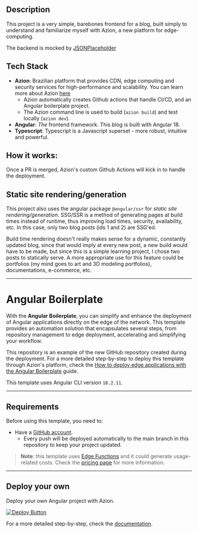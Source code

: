 ## Description

This project is a very simple, barebones frontend for a blog, built simply to understand and familiarize myself with Azion, a new platform for edge-computing.

The backend is mocked by [JSONPlaceholder](https://jsonplaceholder.typicode.com/)

## Tech Stack

- **Azion**: Brazilian platform that provides CDN, edge computing and security services for high-performance and scalability. You can learn more about Azion [here](https://www.azion.com/en/)
  - Azion automatically creates Github actions that handle CI/CD, and an Angular boilerplate project.
  - The Azion command line is used to build (`azion build`) and test locally (`azion dev`).
- **Angular**: _The_ frontend framework. This blog is built with Angular 18.
- **Typescript**: Typescript is a Javascript superset - more robust, intuitive and powerful.

## How it works:

Once a PR is merged, Azion's custom Github Actions will kick in to handle the deployment.

## Static site rendering/generation

This project also uses the angular package `@angular/ssr` for _static site rendering/generation_. SSG/SSR is a method of generating pages at build times instead of runtime, thus improving load times, security, availability, etc. In this case, only two blog posts (ids 1 and 2) are SSG'ed.

Build time rendering doesn't really makes sense for a dynamic, constantly updated blog, since that would imply at every new post, a new build would have to be made, but since this is a simple learning project, I chose two posts to statically serve. A more appropriate use for this feature could be portfolios (my mind goes to art and 3D modeling portfolios), documentations, e-commerce, etc.

---

# Angular Boilerplate

With the **Angular Boilerplate**, you can simplify and enhance the deployment of Angular applications directly on the edge of the network. This template provides an automation solution that encapsulates several steps, from repository management to edge deployment, accelerating and simplifying your workflow.

This repository is an example of the new GitHub repository created during the deployment. For a more detailed step-by-step to deploy this template through Azion's platform, check the [How to deploy edge applications with the Angular Boilerplate](https://www.azion.com/en/documentation/products/guides/angular-boilerplate/) guide.

This template uses Angular CLI version `18.2.11`.

---

## Requirements

Before using this template, you need to:

- Have a [GitHub account](https://github.com/signup).
  - Every push will be deployed automatically to the main branch in this repository to keep your project updated.

> **Note**: this template uses [Edge Functions](https://www.azion.com/en/documentation/products/build/edge-application/edge-functions/) and it could generate usage-related costs. Check the [pricing page](https://www.azion.com/en/pricing/) for more information.

---

## Deploy your own

Deploy your own Angular project with Azion.

[![Deploy Button](https://www.azion.com/button/)](https://console.azion.com/create/angular/angular-boilerplate "Deploy with Azion")

For a more detailed step-by-step, check the [documentation](https://www.azion.com/en/documentation/products/guides/angular-boilerplate/).

